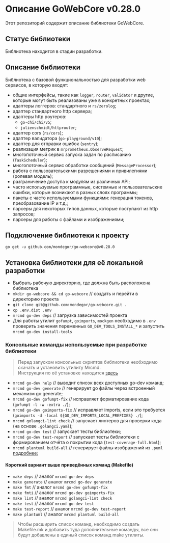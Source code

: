 # Описание GoWebCore v0.28.0
Этот репозиторий содержит описание библиотеки GoWebCore.

## Статус библиотеки
Библиотека находится в стадии разработки.

## Описание библиотеки
Библиотека с базовой функциональностью для разработки web сервисов, в которую входят:
- общие интерфейсы, такие как `logger`, `router`, `validator` и другие, которые могут быть реализованы уже в конкретных проектах;
- адаптеры логгеров: стандартного и `rs/zerolog`;
- адаптер стандартного http сервера;
- адаптеры http роутеров:
    - `go-chi/chi/v5`;
    - `julienschmidt/httprouter`;
- адаптер cors (`rs/cors`);
- адаптер валидатора (`go-playground/v10`);
- адаптер для отправки ошибок (`sentry`);
- реализация метрик в `mrprometheus.ObserveRequest`;
- многопоточный сервис запуска задач по расписанию (`TaskScheduler`);
- многопоточный сервис обработки сообщений (`MessageProcessor`);
- работа с пользовательскими разрешениями и привилегиями (ролевая модель);
- разграничение доступа к модулям из различных API;
- часто используемые программные, системные и пользовательские ошибки, которые возникают в разных слоях программы;
- пакеты с часто используемыми функциями: генерация токенов, преобразование IP и т.д.;
- парсеры для некоторых типов данных, которые поступают из http запросов;
- парсеры для работы с файлами и изображениями;

## Подключение библиотеки к проекту
`go get -u github.com/mondegor/go-webcore@v0.28.0`

## Установка библиотеки для её локальной разработки
- Выбрать рабочую директорию, где должна быть расположена библиотека
- `mkdir go-webcore && cd go-webcore` // создать и перейти в директорию проекта
- `git clone git@github.com:mondegor/go-webcore.git .`
- `cp .env.dist .env`
- `mrcmd go-dev deps` // загрузка зависимостей проекта
- Для работы утилит `gofumpt`, `goimports`, `mockgen` необходимо в `.env` проверить
  значения переменных `GO_DEV_TOOLS_INSTALL_*` и запустить `mrcmd go-dev install-tools`

### Консольные команды используемые при разработке библиотеки

> Перед запуском консольных скриптов библиотеки необходимо скачать и установить утилиту Mrcmd.\
> Инструкция по её установке находится [здесь](https://github.com/mondegor/mrcmd#readme)

- `mrcmd go-dev help` // выводит список всех доступных go-dev команд;
- `mrcmd go-dev generate` // генерирует go файлы через встроенный механизм go:generate;
- `mrcmd go-dev gofumpt-fix` // исправляет форматирование кода (`gofumpt -l -w -extra ./`);
- `mrcmd go-dev goimports-fix` // исправляет imports, если это требуется (`goimports -d -local ${GO_DEV_IMPORTS_LOCAL_PREFIXES} ./`);
- `mrcmd golangci-lint check` // запускает линтеров для проверки кода (на основе `.golangci.yaml`);
- `mrcmd go-dev test` // запускает тесты библиотеки;
- `mrcmd go-dev test-report` // запускает тесты библиотеки с формированием отчёта о покрытии кода (`test-coverage-full.html`);
- `mrcmd plantuml build-all` // генерирует файлы изображений из `.puml` [подробнее](https://github.com/mondegor/mrcmd-plugins/blob/master/plantuml/README.md#%D1%80%D0%B0%D0%B1%D0%BE%D1%82%D0%B0-%D1%81-%D0%B4%D0%BE%D0%BA%D1%83%D0%BC%D0%B5%D0%BD%D1%82%D0%B0%D1%86%D0%B8%D0%B5%D0%B9-%D0%BF%D1%80%D0%BE%D0%B5%D0%BA%D1%82%D0%B0-markdown--plantuml);

#### Короткий вариант выше приведённых команд (Makefile)
- `make deps` // аналог `mrcmd go-dev deps`
- `make generate` // аналог `mrcmd go-dev generate`
- `make fmt` // аналог `mrcmd go-dev gofumpt-fix`
- `make fmti` // аналог `mrcmd go-dev goimports-fix`
- `make lint` // аналог `mrcmd golangci-lint check`
- `make test` // аналог `mrcmd go-dev test`
- `make test-report` // аналог `mrcmd go-dev test-report`
- `make plantuml` // аналог `mrcmd plantuml build-all`

> Чтобы расширить список команд, необходимо создать Makefile.mk и добавить
> туда дополнительные команды, все они будут добавлены в единый список команд make утилиты.